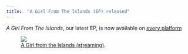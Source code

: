 ```yaml
---
title:  "A Girl From The Islands (EP) released"
---
```


*A Girl From The Islands*, our latest EP, is now available on [every platform](https://onerpm.link/630020826413 "platform links")

<figure style="width: 512px" class="align-center">
	<a href="{{ site.url }}{{ site.baseurl }}/assets/images/MONTAY_EXE2.png"><img src="{{ site.url }}{{ site.baseurl }}/assets/images/MONTAY_EXE2.png"></a>
	<figcaption><a href="https://onerpm.link/630020826413" title="A Girl from the Islands">A Girl from the Islands (streaming)</a>.</figcaption>
</figure>

